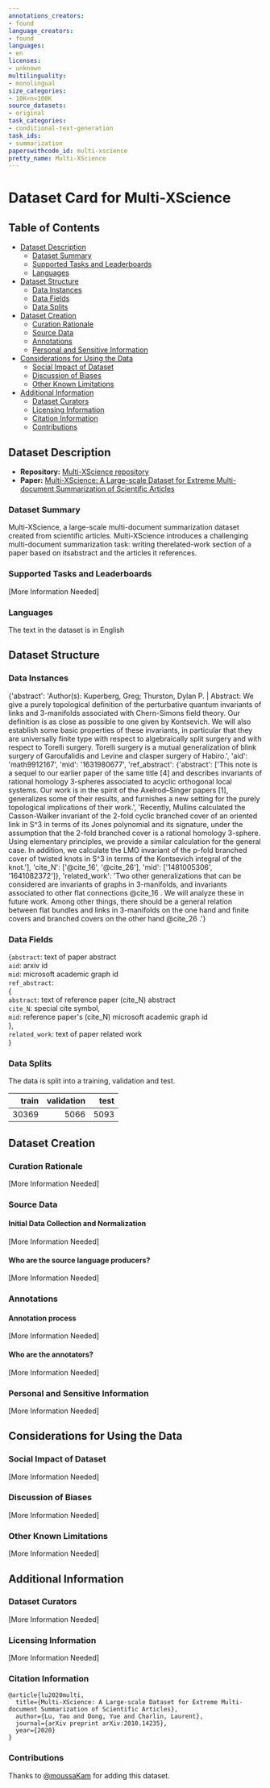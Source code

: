 ```yaml
---
annotations_creators:
- found
language_creators:
- found
languages:
- en
licenses:
- unknown
multilinguality:
- monolingual
size_categories:
- 10K<n<100K
source_datasets:
- original
task_categories:
- conditional-text-generation
task_ids:
- summarization
paperswithcode_id: multi-xscience
pretty_name: Multi-XScience
---
```


# Dataset Card for Multi-XScience

## Table of Contents
- [Dataset Description](#dataset-description)
  - [Dataset Summary](#dataset-summary)
  - [Supported Tasks and Leaderboards](#supported-tasks-and-leaderboards)
  - [Languages](#languages)
- [Dataset Structure](#dataset-structure)
  - [Data Instances](#data-instances)
  - [Data Fields](#data-fields)
  - [Data Splits](#data-splits)
- [Dataset Creation](#dataset-creation)
  - [Curation Rationale](#curation-rationale)
  - [Source Data](#source-data)
  - [Annotations](#annotations)
  - [Personal and Sensitive Information](#personal-and-sensitive-information)
- [Considerations for Using the Data](#considerations-for-using-the-data)
  - [Social Impact of Dataset](#social-impact-of-dataset)
  - [Discussion of Biases](#discussion-of-biases)
  - [Other Known Limitations](#other-known-limitations)
- [Additional Information](#additional-information)
  - [Dataset Curators](#dataset-curators)
  - [Licensing Information](#licensing-information)
  - [Citation Information](#citation-information)
  - [Contributions](#contributions)

## Dataset Description

- **Repository:** [Multi-XScience repository](https://github.com/yaolu/Multi-XScience)
- **Paper:** [Multi-XScience: A Large-scale Dataset for Extreme Multi-document Summarization of Scientific Articles](https://arxiv.org/abs/2010.14235)

### Dataset Summary

Multi-XScience, a large-scale multi-document summarization dataset created from scientific articles. Multi-XScience introduces a challenging multi-document summarization task: writing therelated-work section of a paper based on itsabstract and the articles it references.

### Supported Tasks and Leaderboards

[More Information Needed]

### Languages

The text in the dataset is in English

## Dataset Structure

### Data Instances

{'abstract': 'Author(s): Kuperberg, Greg; Thurston, Dylan P. | Abstract: We give a purely topological definition of the perturbative quantum invariants of links and 3-manifolds associated with Chern-Simons field theory. Our definition is as close as possible to one given by Kontsevich. We will also establish some basic properties of these invariants, in particular that they are universally finite type with respect to algebraically split surgery and with respect to Torelli surgery. Torelli surgery is a mutual generalization of blink surgery of Garoufalidis and Levine and clasper surgery of Habiro.',
 'aid': 'math9912167',
 'mid': '1631980677',
 'ref_abstract': {'abstract': ['This note is a sequel to our earlier paper of the same title [4] and describes invariants of rational homology 3-spheres associated to acyclic orthogonal local systems. Our work is in the spirit of the Axelrod–Singer papers [1], generalizes some of their results, and furnishes a new setting for the purely topological implications of their work.',
   'Recently, Mullins calculated the Casson-Walker invariant of the 2-fold cyclic branched cover of an oriented link in S^3 in terms of its Jones polynomial and its signature, under the assumption that the 2-fold branched cover is a rational homology 3-sphere. Using elementary principles, we provide a similar calculation for the general case. In addition, we calculate the LMO invariant of the p-fold branched cover of twisted knots in S^3 in terms of the Kontsevich integral of the knot.'],
  'cite_N': ['@cite_16', '@cite_26'],
  'mid': ['1481005306', '1641082372']},
 'related_work': 'Two other generalizations that can be considered are invariants of graphs in 3-manifolds, and invariants associated to other flat connections @cite_16 . We will analyze these in future work. Among other things, there should be a general relation between flat bundles and links in 3-manifolds on the one hand and finite covers and branched covers on the other hand @cite_26 .'}

### Data Fields

{`abstract`: text of paper abstract \
 `aid`: arxiv id \
 `mid`: microsoft academic graph id \
 `ref_abstract`: \
   { \
    `abstract`: text of reference paper (cite_N) abstract \
    `cite_N`: special cite symbol, \
    `mid`: reference paper's (cite_N) microsoft academic graph id \
   }, \
 `related_work`: text of paper related work \
 }

### Data Splits

The data is split into a training, validation and test.

| train | validation | test |
|------:|-----------:|-----:|
| 30369 |       5066 | 5093 |


## Dataset Creation

### Curation Rationale

[More Information Needed]

### Source Data

#### Initial Data Collection and Normalization

[More Information Needed]

#### Who are the source language producers?

[More Information Needed]

### Annotations

#### Annotation process

[More Information Needed]

#### Who are the annotators?

[More Information Needed]

### Personal and Sensitive Information

[More Information Needed]

## Considerations for Using the Data

### Social Impact of Dataset

[More Information Needed]

### Discussion of Biases

[More Information Needed]

### Other Known Limitations

[More Information Needed]

## Additional Information

### Dataset Curators

[More Information Needed]

### Licensing Information

[More Information Needed]

### Citation Information

```
@article{lu2020multi,
  title={Multi-XScience: A Large-scale Dataset for Extreme Multi-document Summarization of Scientific Articles},
  author={Lu, Yao and Dong, Yue and Charlin, Laurent},
  journal={arXiv preprint arXiv:2010.14235},
  year={2020}
}
```

### Contributions

Thanks to [@moussaKam](https://github.com/moussaKam) for adding this dataset.
